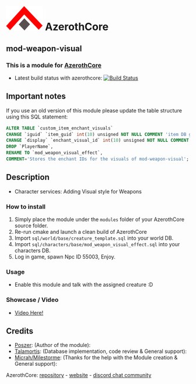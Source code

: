 # ![logo](https://raw.githubusercontent.com/azerothcore/azerothcore.github.io/master/images/logo-github.png) AzerothCore
## mod-weapon-visual
### This is a module for [AzerothCore](http://www.azerothcore.org)
- Latest build status with azerothcore: [![Build Status](https://github.com/azerothcore/mod-weapon-visual/workflows/core-build/badge.svg?branch=master&event=push)](https://github.com/azerothcore/mod-weapon-visual)

## Important notes

If you use an old version of this module please update the table structure using this SQL statement:
```sql
ALTER TABLE `custom_item_enchant_visuals`
CHANGE `iguid` `item_guid` int(10) unsigned NOT NULL COMMENT 'item DB guid' FIRST,
CHANGE `display` `enchant_visual_id` int(10) unsigned NOT NULL COMMENT 'enchantID' AFTER `item_guid`,
DROP `PlayerName`,
RENAME TO `mod_weapon_visual_effect`,
COMMENT='Stores the enchant IDs for the visuals of mod-weapon-visual';
```

## Description
- Character services: Adding Visual style for Weapons

### How to install
1. Simply place the module under the `modules` folder of your AzerothCore source folder.
2. Re-run cmake and launch a clean build of AzerothCore
3. Import `sql/world/base/creature_template.sql` into your world DB.
4. Import `sql/characters/base/mod_weapon_visual_effect.sql` into your characters DB.
5. Log in game, spawn Npc ID 55003, Enjoy.

### Usage
- Enable this module and talk with the assigned creature :D

### Showcase / Video 
- [Video Here!](https://youtu.be/Sat9KWvsPwQ)


## Credits
* [Poszer](https://github.com/Poszer): (Author of the module): 
* [Talamortis](https://github.com/Talamortis):  (Database implementation, code review & General support):
* [Micrah/Milestorme](https://github.com/milestorme): (Thanks for the help with the Module creation & General support): 

AzerothCore: [repository](https://github.com/azerothcore) - [website](http://azerothcore.org/) - [discord chat community](https://discord.gg/PaqQRkd)

